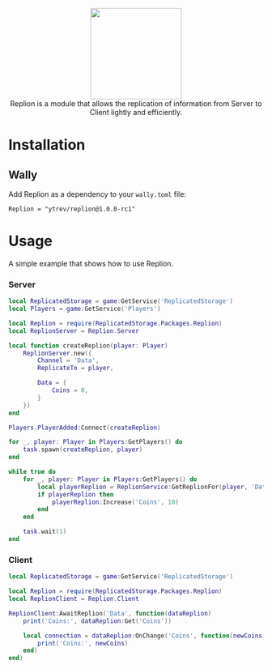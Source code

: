 <p align="center">
	<img src=".github/logo.svg" height="180" />
	<br />
	Replion is a module that allows the replication of information from Server to Client lightly and efficiently.
</p>

# Installation

## Wally

Add Replion as a dependency to your `wally.toml` file:

```
Replion = "ytrev/replion@1.0.0-rc1"
```

# Usage

A simple example that shows how to use Replion.

### **Server**

```lua
local ReplicatedStorage = game:GetService('ReplicatedStorage')
local Players = game:GetService('Players')

local Replion = require(ReplicatedStorage.Packages.Replion)
local ReplionServer = Replion.Server

local function createReplion(player: Player)
	ReplionServer.new({
		Channel = 'Data',
		ReplicateTo = player,

		Data = {
			Coins = 0,
		}
	})
end

Players.PlayerAdded:Connect(createReplion)

for _, player: Player in Players:GetPlayers() do
	task.spawn(createReplion, player)
end

while true do
	for _, player: Player in Players:GetPlayers() do
		local playerReplion = ReplionService:GetReplionFor(player, 'Data')
		if playerReplion then
			playerReplion:Increase('Coins', 10)
		end
	end

	task.wait(1)
end
```

### **Client**

```lua
local ReplicatedStorage = game:GetService('ReplicatedStorage')

local Replion = require(ReplicatedStorage.Packages.Replion)
local ReplionClient = Replion.Client

ReplionClient:AwaitReplion('Data', function(dataReplion)
	print('Coins:', dataReplion:Get('Coins'))

	local connection = dataReplion:OnChange('Coins', function(newCoins: number, _oldCoins: number)
		print('Coins:', newCoins)
	end)
end)
```
